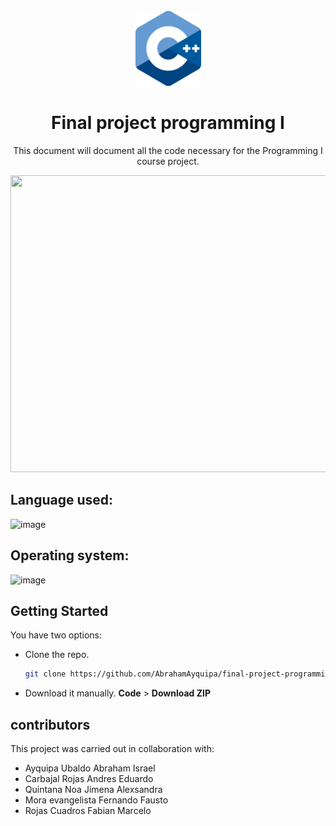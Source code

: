 <br />
<div align="center">
  <a href="https://github.com/AbrahamAyquipa/final-project-programming-I">
    <img src="./logo.png" height = "120", width = "105">
  </a>

  <h1 align="center">Final project programming I</h1>

  <p align="center">
  This document will document all the code necessary for the Programming I course project.
  </p>
  
  <img src="https://images.unsplash.com/photo-1619410283995-43d9134e7656?ixlib=rb-1.2.1&ixid=MnwxMjA3fDB8MHxwaG90by1wYWdlfHx8fGVufDB8fHx8&auto=format&fit=crop&w=1170&q=80" alt="" height = "475" width = "798">
  
</div>

## Language used: 
![image](https://img.shields.io/badge/C%2B%2B-00599C?style=for-the-badge&logo=c%2B%2B&logoColor=white)
## Operating system: 
![image](https://img.shields.io/badge/Windows-0078D6?style=for-the-badge&logo=windows&logoColor=white)

## Getting Started

You have two options:
* Clone the repo.
  ```sh
  git clone https://github.com/AbrahamAyquipa/final-project-programming-I.git
  ```
* Download it manually. **Code** > **Download ZIP**

## contributors

This project was carried out in collaboration with:

- Ayquipa Ubaldo Abraham Israel 
- Carbajal Rojas Andres Eduardo 
- Quintana Noa Jimena Alexsandra 
- Mora evangelista Fernando Fausto 
- Rojas Cuadros Fabian Marcelo 
